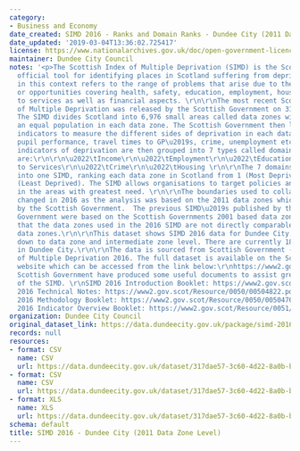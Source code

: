 ```yaml
---
category:
- Business and Economy
date_created: SIMD 2016 - Ranks and Domain Ranks - Dundee City (2011 Data Zone Level)
date_updated: '2019-03-04T13:36:02.725417'
license: https://www.nationalarchives.gov.uk/doc/open-government-licence/version/3/
maintainer: Dundee City Council
notes: '<p>The Scottish Index of Multiple Deprivation (SIMD) is the Scottish Government\u2019s
  official tool for identifying places in Scotland suffering from deprivation. Deprivation
  in this context refers to the range of problems that arise due to the lack of resources
  or opportunities covering health, safety, education, employment, housing and access
  to services as well as financial aspects. \r\n\r\nThe most recent Scottish Index
  of Multiple Deprivation was released by the Scottish Government on 31st August 2016.
  The SIMD divides Scotland into 6,976 small areas called data zones with roughly
  an equal population in each data zone. The Scottish Government then look at the
  indicators to measure the different sides of deprivation in each data zone including
  pupil performance, travel times to GP\u2019s, crime, unemployment etc. These 38
  indicators of deprivation are then grouped into 7 types called domains. These domains
  are:\r\n\r\n\u2022\tIncome\r\n\u2022\tEmployment\r\n\u2022\tEducation\r\n\u2022\tHealth\r\n\u2022\tAccess
  to Services\r\n\u2022\tCrime\r\n\u2022\tHousing \r\n\r\nThe 7 domains are combined
  into one SIMD, ranking each data zone in Scotland from 1 (Most Deprived) to 6,976
  (Least Deprived). The SIMD allows organisations to target policies and place resources
  in the areas with greatest need. \r\n\r\nThe boundaries used to collate the SIMD
  changed in 2016 as the analysis was based on the 2011 data zones which were produced
  by the Scottish Government.  The previous SIMD\u2019s published by the Scottish
  Government were based on the Scottish Governments 2001 based data zones. This means
  that the data zones used in the 2016 SIMD are not directly comparable with previous
  data zones.\r\n\r\nThis dataset shows SIMD 2016 data for Dundee City. This is broken
  down to data zone and intermediate zone level. There are currently 188 data zones
  in Dundee City.\r\n\r\nThe data is sourced from Scottish Government - Scottish Index
  of Multiple Deprivation 2016. The full dataset is available on the Scottish Government
  website which can be accessed from the link below:\r\nhttps://www2.gov.scot/Topics/Statistics/SIMD\r\n\r\nThe
  Scottish Government have produced some useful documents to assist greater understanding
  of the SIMD. \r\nSIMD 2016 Introduction Booklet: https://www2.gov.scot/Resource/0050/00504809.pdf\r\n\r\nSIMD
  2016 Technical Notes: https://www2.gov.scot/Resource/0050/00504822.pdf\r\n\r\nSIMD
  2016 Methodology Booklet: https://www2.gov.scot/Resource/0050/00504766.pdf\r\n\r\nSIMD
  2016 Indicator Overview Booklet: https://www2.gov.scot/Resource/0051/00510862.pdf\r\n\r\n\r\n</p>'
organization: Dundee City Council
original_dataset_link: https://data.dundeecity.gov.uk/package/simd-2016-dundee-city-2011-data-zone-level
records: null
resources:
- format: CSV
  name: CSV
  url: https://data.dundeecity.gov.uk/dataset/317dae57-3c60-4d22-8a0b-b72a9efd2b74/resource/1605d704-e6f5-4a56-82a9-90edd1d9174d/download/simd2016_domain.csv
- format: CSV
  name: CSV
  url: https://data.dundeecity.gov.uk/dataset/317dae57-3c60-4d22-8a0b-b72a9efd2b74/resource/64086498-babd-46f1-a600-b6788ff89d7b/download/simd_2016_indicator_data.csv
- format: XLS
  name: XLS
  url: https://data.dundeecity.gov.uk/dataset/317dae57-3c60-4d22-8a0b-b72a9efd2b74/resource/46ad9097-50d6-4064-bc3e-526527aac8d5/download/simd2016_ranks_information.xlsx
schema: default
title: SIMD 2016 - Dundee City (2011 Data Zone Level)
---
```

